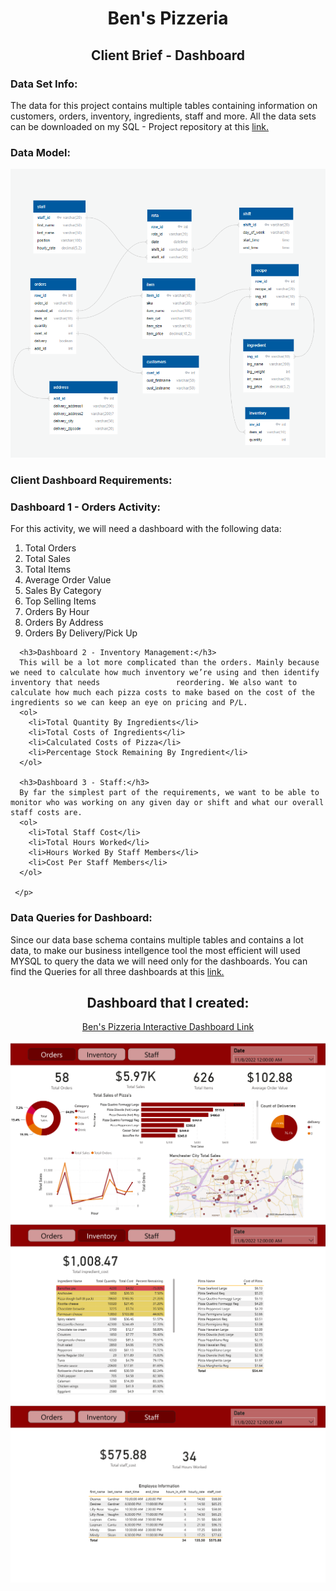<h1 align="center">Ben's Pizzeria</h1>
<h2 align="center">Client Brief - Dashboard</h2>

<P>
  <h3>Data Set Info:</h3>
  <P>
    The data for this project contains multiple tables containing information on customers, orders, inventory, ingredients, staff and more. All the data sets can be downloaded       on my SQL - Project repository at this <a href="https://github.com/luisosorio3214/SQL-Projects/tree/main/Ben's%20Pizzeria/Data">link.</a>

   <p align="center">
     <h3> Data Model: </h3>
     <img src="Pizzeria - Dashboard Images/Pizzeria_Schema.PNG">
   </p>
  </P>

  <h3>Client Dashboard Requirements:</h3>
  <P>
     <p>
      <h3>Dashboard 1 - Orders Activity:</h3>
      For this activity, we will need a dashboard with the following data:
      <ol>
        <li>Total Orders</li>
        <li>Total Sales</li>
        <li>Total Items</li>
        <li>Average Order Value</li>
        <li>Sales By Category</li>
        <li>Top Selling Items</li>
        <li>Orders By Hour</li>
        <li>Orders By Address</li>
        <li>Orders By Delivery/Pick Up</li>
      </ol>
  
      <h3>Dashboard 2 - Inventory Management:</h3>
      This will be a lot more complicated than the orders. Mainly because we need to calculate how much inventory we’re using and then identify inventory that needs                 reordering. We also want to calculate how much each pizza costs to make based on the cost of the ingredients so we can keep an eye on pricing and P/L. 
      <ol>
        <li>Total Quantity By Ingredients</li>
        <li>Total Costs of Ingredients</li>
        <li>Calculated Costs of Pizza</li>
        <li>Percentage Stock Remaining By Ingredient</li>
      </ol>
 
      <h3>Dashboard 3 - Staff:</h3>
      By far the simplest part of the requirements, we want to be able to monitor who was working on any given day or shift and what our overall staff costs are.
      <ol>
        <li>Total Staff Cost</li>
        <li>Total Hours Worked</li>
        <li>Hours Worked By Staff Members</li>
        <li>Cost Per Staff Members</li>
      </ol>
  
     </p>    
   </P>
  
  <h3>Data Queries for Dashboard: </h3>
  <p>
    Since our data base schema contains multiple tables and contains a lot data, to make our business intellgence tool the most efficient will used MYSQL to query the data we     will need only for the dashboards. You can find the Queries for all three dashboards at this <a href="Dashboard - Queries.sql">link.</a>
  </p>
</P>



<P>
  <h2 align="center">Dashboard that I created:</h2>
  <P align="center">
    <a href="https://app.powerbi.com/view?r=eyJrIjoiM2JjNGU2MDYtMmQ1MC00YTI3LTk2M2QtZjJjYmE0NDU5ODA1IiwidCI6ImQxNzU2NzliLWFjZDMtNDY0NC1iZTgyLWFmMDQxOTgyOTc3YSIsImMiOjZ9">
      Ben's Pizzeria Interactive Dashboard Link
    </a>
  </P>
  <img src="Pizzeria - Dashboard Images/Pizzeria - Dashboard-2.png">
  <img src="Pizzeria - Dashboard Images/Pizzeria - Dashboard-3.png">
  <img src="Pizzeria - Dashboard Images/Pizzeria - Dashboard-4.png">
</P>

